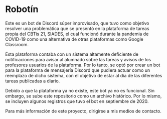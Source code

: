 # Robotín

Este es un bot de Discord súper improvisado, que tuvo como objetivo resolver una problemática que se presentó en la plataforma de tareas propia del CBTis 21, SIADES, el cual funcionó durante la pandemia de COVID-19 como una alternativa de otras plataformas como Google Classroom.

Esta plataforma contaba con un sistema altamente deficiente de notificaciones para avisar al alumnado sobre las tareas y avisos de los profesores usuarios de la plataforma. Por lo tanto, se optó por crear un bot para la plataforma de mensajería Discord que pudiera actuar como un reemplazo de dicho sistema, con el objetivo de estar al día de las diferentes tareas publicadas a diario.

Debido a que la plataforma ya no existe, este bot ya no es funcional. Sin embargo, se sube este repositorio como un archivo histórico. Por lo mismo, se incluyen algunos registros que tuvo el bot en septiembre de 2020.

Para más información de este proyecto, dirigirse a mis medios de contacto.
